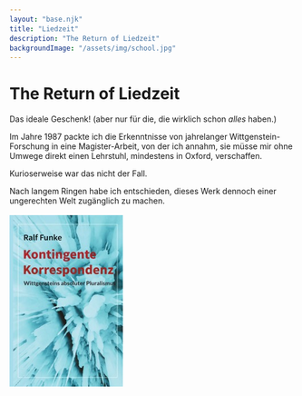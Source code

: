 ```yaml
---
layout: "base.njk"
title: "Liedzeit"
description: "The Return of Liedzeit"
backgroundImage: "/assets/img/school.jpg"
---
```


# The Return of Liedzeit



Das ideale Geschenk!
(aber nur für die, die wirklich schon <i>alles</i> haben.)

Im Jahre 1987 packte ich die Erkenntnisse von jahrelanger Wittgenstein-Forschung in eine Magister-Arbeit, von der ich annahm, sie müsse mir ohne Umwege direkt einen Lehrstuhl, mindestens in Oxford, verschaffen.

Kurioserweise war das nicht der Fall.

Nach langem Ringen habe ich entschieden, dieses Werk dennoch einer ungerechten Welt zugänglich zu machen.
        <br><br>
        <a href="https://www.epubli.de//shop/buch/Kontingente-Korrespondenz-Ralf-Funke-9783754930083/121728?utm_medium=email&utm_source=transactional&utm_campaign=Systemmail_PublishedSuccessfully" class="logo">
            <img  src="/assets/img/kk.jpg" alt="Korrespondenz">
        </a>




<br>
<!--<p>Wie sagt JG so schön: Willkommen, Bienvenue, Welcome!</p>
<p>Vor fast zwanzig Jahren gab es schon einmal eine Liedzeit Homepage.
Aber für eine Privatperson, die nichts zu verkaufen hat, weder materiell, noch irgendwie ideell ist sowas ja irgendwie albern.
Und so wurde die Seite eingestellt, und stattdessen fing ich 2005 einen Blog auf LiveJournal an.</p>
<p>Und den nannte ich Levities. Weil auch darin nichts Tiefsinniges vorkommen sollte.</p>
<p>Nun drehe ich das Rad zurück und stelle meine neue Homepage vor. Einerseits, um neue technische Möglichkeiten kennenzulernen und zu nutzen, andererseits aber auch, weil auf LJ seit einiger Zeit nicht nur zuviel, sondern auch noch besonders hässliche Werbung geschaltet wird.</p>
<p>Zu den eingesetzten technischen Werkzeugen vielleicht demnächst mehr.</p>
<p>-- Happy Reading!</p>-->



